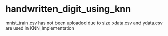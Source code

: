 # handwritten_digit_using_knn
mnist_train.csv has not been uploaded due to size
xdata.csv and ydata.csv are used in KNN_Implementation
